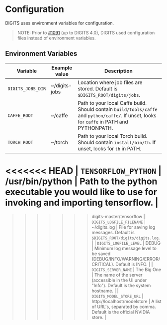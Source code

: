 # Configuration

DIGITS uses environment variables for configuration.

> NOTE: Prior to [#1091](https://github.com/NVIDIA/DIGITS/pull/1091) (up to DIGITS 4.0), DIGITS used configuration files instead of environment variables.


## Environment Variables

| Variable | Example value | Description |
| --- | --- | --- |
| `DIGITS_JOBS_DIR` | ~/digits-jobs | Location where job files are stored. Default is `$DIGITS_ROOT/digits/jobs`. |
| `CAFFE_ROOT` | ~/caffe | Path to your local Caffe build. Should contain `build/tools/caffe` and `python/caffe/`. If unset, looks for `caffe` in PATH and PYTHONPATH.|
| `TORCH_ROOT` | ~/torch | Path to your local Torch build. Should contain `install/bin/th`. If unset, looks for `th` in PATH. |
<<<<<<< HEAD
| `TENSORFLOW_PYTHON` | /usr/bin/python | Path to the python executable you would like to use for invoking and importing tensorflow. |
=======
>>>>>>> digits-master/tensorflow
| `DIGITS_LOGFILE_FILENAME` | ~/digits.log | File for saving log messages. Default is `$DIGITS_ROOT/digits/digits.log`. |
| `DIGITS_LOGFILE_LEVEL` | DEBUG | Minimum log message level to be saved (DEBUG/INFO/WARNING/ERROR/CRITICAL). Default is INFO. |
| `DIGITS_SERVER_NAME` | The Big One | The name of the server (accessible in the UI under "Info"). Default is the system hostname. |
| `DIGITS_MODEL_STORE_URL` | http://localhost/modelstore | A list of URL's, separated by comma. Default is the official NVIDIA store. |
